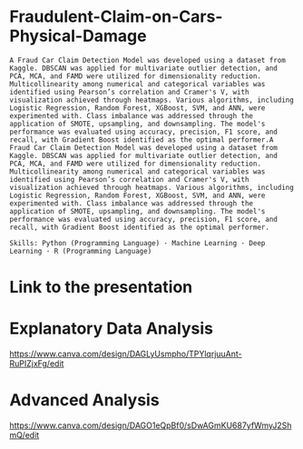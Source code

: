 # Fraudulent-Claim-on-Cars-Physical-Damage


    A Fraud Car Claim Detection Model was developed using a dataset from Kaggle. DBSCAN was applied for multivariate outlier detection, and PCA, MCA, and FAMD were utilized for dimensionality reduction. Multicollinearity among numerical and categorical variables was identified using Pearson’s correlation and Cramer's V, with visualization achieved through heatmaps. Various algorithms, including Logistic Regression, Random Forest, XGBoost, SVM, and ANN, were experimented with. Class imbalance was addressed through the application of SMOTE, upsampling, and downsampling. The model's performance was evaluated using accuracy, precision, F1 score, and recall, with Gradient Boost identified as the optimal performer.A Fraud Car Claim Detection Model was developed using a dataset from Kaggle. DBSCAN was applied for multivariate outlier detection, and PCA, MCA, and FAMD were utilized for dimensionality reduction. Multicollinearity among numerical and categorical variables was identified using Pearson’s correlation and Cramer's V, with visualization achieved through heatmaps. Various algorithms, including Logistic Regression, Random Forest, XGBoost, SVM, and ANN, were experimented with. Class imbalance was addressed through the application of SMOTE, upsampling, and downsampling. The model's performance was evaluated using accuracy, precision, F1 score, and recall, with Gradient Boost identified as the optimal performer.

    Skills: Python (Programming Language) · Machine Learning · Deep Learning · R (Programming Language)

# Link to the presentation

# Explanatory Data Analysis
https://www.canva.com/design/DAGLyUsmpho/TPYlqrjuuAnt-RuPIZjxFg/edit

# Advanced Analysis
https://www.canva.com/design/DAGO1eQpBf0/sDwAGmKU687yfWmyJ2ShmQ/edit

